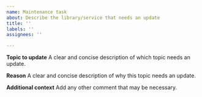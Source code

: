 ```yaml
---
name: Maintenance task
about: Describe the library/service that needs an update
title: ''
labels: ''
assignees: ''

---
```


**Topic to update**
A clear and concise description of which topic needs an update.

**Reason**
A clear and concise description of why this topic needs an update.

**Additional context**
Add any other comment that may be necessary.
